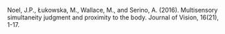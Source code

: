 ﻿---
layout: post
date:   2016-01-01 09:00:00
link: https://www.ncbi.nlm.nih.gov/pmc/articles/PMC4777235/
categories: article
---

Noel, J.P., Łukowska, M., Wallace, M., and Serino, A. (2016). Multisensory simultaneity judgment and proximity to the body. Journal of Vision, 16(21), 1-17.
